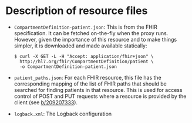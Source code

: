 # Description of resource files

- `CompartmentDefinition-patient.json`: This is from the FHIR specification. It
  can be fetched on-the-fly when the proxy runs. However, given the importance
  of this resource and to make things simpler, it is downloaded and made
  available statically:

  ```shell
  $ curl -X GET -L -H "Accept: application/fhir+json" \
    http://hl7.org/fhir/CompartmentDefinition/patient \
    -o CompartmentDefinition-patient.json
  ```

- `patient_paths.json`: For each FHIR resource, this file has the corresponding
  mapping of the list of FHIR paths that should be searched for finding
  patients in that resource. This is used for access control of POST and PUT
  requests where a resource is provided by the client
  (see [b/209207333](b/209207333)).

- `logback.xml`: The Logback configuration
